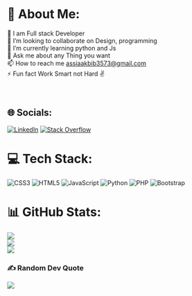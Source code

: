 # 💫 About Me:
🏫 I am Full stack Developer<br>👯 I’m looking to collaborate on Design, programming<br>🌱 I’m currently learning python and Js<br>💬 Ask me about any Thing you want<br>📫 How to reach me assiaakbib3573@gmail.com<br>⚡ Fun fact Work Smart not Hard ✌️<br><br><br>


## 🌐 Socials:
[![LinkedIn](https://img.shields.io/badge/LinkedIn-%230077B5.svg?logo=linkedin&logoColor=white)](https://linkedin.com/in/assiya-akbib) [![Stack Overflow](https://img.shields.io/badge/-Stackoverflow-FE7A16?logo=stack-overflow&logoColor=white)](https://stackoverflow.com/users/20549070) 

# 💻 Tech Stack:
![CSS3](https://img.shields.io/badge/css3-%231572B6.svg?style=for-the-badge&logo=css3&logoColor=white) ![HTML5](https://img.shields.io/badge/html5-%23E34F26.svg?style=for-the-badge&logo=html5&logoColor=white) ![JavaScript](https://img.shields.io/badge/javascript-%23323330.svg?style=for-the-badge&logo=javascript&logoColor=%23F7DF1E) ![Python](https://img.shields.io/badge/python-3670A0?style=for-the-badge&logo=python&logoColor=ffdd54) ![PHP](https://img.shields.io/badge/php-%23777BB4.svg?style=for-the-badge&logo=php&logoColor=white)  ![Bootstrap](https://img.shields.io/badge/bootstrap-%23563D7C.svg?style=for-the-badge&logo=bootstrap&logoColor=white) 	
# 📊 GitHub Stats:
![](https://github-readme-stats.vercel.app/api?username=ASSIYAAKBIB&theme=city_light&hide_border=false&include_all_commits=true&count_private=true)<br/>
![](https://github-readme-streak-stats.herokuapp.com/?user=ASSIYAAKBIB&theme=city_light&hide_border=false)<br/>
![](https://github-readme-stats.vercel.app/api/top-langs/?username=ASSIYAAKBIB&theme=city_light&hide_border=false&include_all_commits=true&count_private=true&layout=compact)

### ✍️ Random Dev Quote
![](https://quotes-github-readme.vercel.app/api?type=horizontal&theme=light)

<!-- Proudly created with GPRM ( https://gprm.itsvg.in ) -->
